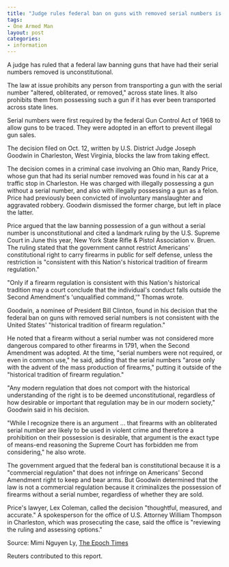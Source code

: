 ```yaml
---
title: "Judge rules federal ban on guns with removed serial numbers is unconstitutional"
tags:
- One Armed Man
layout: post
categories:
- information
---
```


A judge has ruled that a federal law banning guns that have had their serial numbers removed is unconstitutional.

The law at issue prohibits any person from transporting a gun with the serial number "altered, obliterated, or removed," across state lines. It also prohibits them from possessing such a gun if it has ever been transported across state lines.

Serial numbers were first required by the federal Gun Control Act of 1968 to allow guns to be traced. They were adopted in an effort to prevent illegal gun sales.

The decision filed on Oct. 12, written by U.S. District Judge Joseph Goodwin in Charleston, West Virginia, blocks the law from taking effect.

The decision comes in a criminal case involving an Ohio man, Randy Price, whose gun that had its serial number removed was found in his car at a traffic stop in Charleston. He was charged with illegally possessing a gun without a serial number, and also with illegally possessing a gun as a felon. Price had previously been convicted of involuntary manslaughter and aggravated robbery. Goodwin dismissed the former charge, but left in place the latter.

Price argued that the law banning possession of a gun without a serial number is unconstitutional and cited a landmark ruling by the U.S. Supreme Court in June this year, New York State Rifle & Pistol Association v. Bruen. The ruling stated that the government cannot restrict Americans' constitutional right to carry firearms in public for self defense, unless the restriction is "consistent with this Nation's historical tradition of firearm regulation."

"Only if a firearm regulation is consistent with this Nation's historical tradition may a court conclude that the individual's conduct falls outside the Second Amendment's 'unqualified command,'" Thomas wrote.

Goodwin, a nominee of President Bill Clinton, found in his decision that the federal ban on guns with removed serial numbers is not consistent with the United States' "historical tradition of firearm regulation."

He noted that a firearm without a serial number was not considered more dangerous compared to other firearms in 1791, when the Second Amendment was adopted. At the time, "serial numbers were not required, or even in common use," he said, adding that the serial numbers "arose only with the advent of the mass production of firearms," putting it outside of the "historical tradition of firearm regulation."

"Any modern regulation that does not comport with the historical understanding of the right is to be deemed unconstitutional, regardless of how desirable or important that regulation may be in our modern society," Goodwin said in his decision.

"While I recognize there is an argument ... that firearms with an obliterated serial number are likely to be used in violent crime and therefore a prohibition on their possession is desirable, that argument is the exact type of means-end reasoning the Supreme Court has forbidden me from considering," he also wrote.

The government argued that the federal ban is constitutional because it is a "commercial regulation" that does not infringe on Americans' Second Amendment right to keep and bear arms. But Goodwin determined that the law is not a commercial regulation because it criminalizes the possession of firearms without a serial number, regardless of whether they are sold.

Price's lawyer, Lex Coleman, called the decision "thoughtful, measured, and accurate." A spokesperson for the office of U.S. Attorney William Thompson in Charleston, which was prosecuting the case, said the office is "reviewing the ruling and assessing options."

Source: Mimi Nguyen Ly, [The Epoch Times](https://www.theepochtimes.com/judge-rules-federal-ban-on-guns-with-removed-serial-numbers-is-unconstitutional_4795949.html?utm_source=partner&utm_campaign=BonginoReport)

Reuters contributed to this report.